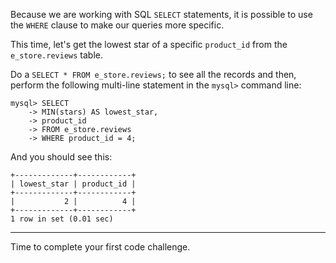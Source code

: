 Because we are working with SQL `SELECT` statements, it is possible to use the `WHERE` clause to make our queries more specific.

This time, let's get the lowest star of a specific `product_id` from the `e_store.reviews` table. 

Do a `SELECT * FROM e_store.reviews;` to see all the records and then, perform the following multi-line statement in the `mysql>` command line: 

```
mysql> SELECT
    -> MIN(stars) AS lowest_star,
    -> product_id
    -> FROM e_store.reviews
    -> WHERE product_id = 4;
```

And you should see this: 

```
+-------------+------------+
| lowest_star | product_id |
+-------------+------------+
|           2 |          4 |
+-------------+------------+
1 row in set (0.01 sec)
```

---
Time to complete your first code challenge.